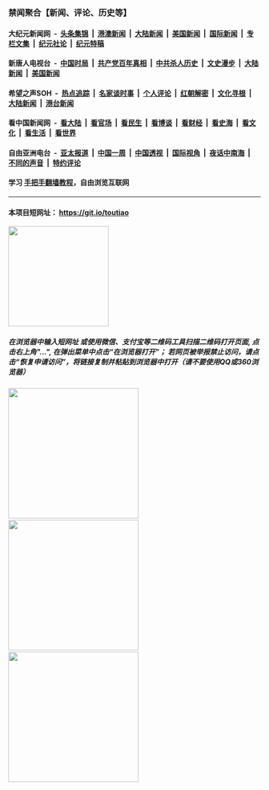 ### 禁闻聚合【新闻、评论、历史等】

#### 大纪元新闻网 &nbsp;-&nbsp; [头条集锦](indexes/E头条集锦.md?t=02091456) &nbsp;|&nbsp; [港澳新闻](indexes/E港澳新闻.md?t=02091456)  &nbsp;|&nbsp; [大陆新闻](indexes/E大陆新闻.md?t=02091456) &nbsp;|&nbsp; [美国新闻](indexes/E美国新闻.md?t=02091456) &nbsp;|&nbsp; [国际新闻](indexes/E国际新闻.md?t=02091456) &nbsp;|&nbsp; [专栏文集](indexes/E专栏文集.md?t=02091456) &nbsp;|&nbsp; [纪元社论](indexes/E纪元社论.md?t=02091456) &nbsp;|&nbsp; [纪元特稿](indexes/E纪元特稿.md?t=02091456) 

#### 新唐人电视台 &nbsp;-&nbsp; [中国时局](indexes/N中国时局.md?t=02091456) &nbsp;|&nbsp; [共产党百年真相](indexes/N共产党百年真相.md?t=02091456) &nbsp;|&nbsp; [中共杀人历史](indexes/N中共杀人历史.md?t=02091456) &nbsp;|&nbsp; [文史漫步](indexes/N文史漫步.md?t=02091456) &nbsp;|&nbsp; [大陆新闻](indexes/N大陆新闻.md?t=02091456) &nbsp;|&nbsp; [美国新闻](indexes/N美国新闻.md?t=02091456)

#### 希望之声SOH &nbsp;-&nbsp; [热点追踪](indexes/H热点追踪.md?t=02091456) &nbsp;|&nbsp; [名家谈时事](indexes/H名家谈时事.md?t=02091456) &nbsp;|&nbsp; [个人评论](indexes/H个人评论.md?t=02091456)  &nbsp;|&nbsp; [红朝解密](indexes/H红朝解密.md?t=02091456) &nbsp;|&nbsp; [文化寻根](indexes/H文化寻根.md?t=02091456) &nbsp;|&nbsp; [大陆新闻](indexes/H大陆新闻.md?t=02091456) &nbsp;|&nbsp; [港台新闻](indexes/H港台新闻.md?t=02091456)

#### 看中国新闻网 &nbsp;-&nbsp; [看大陆](indexes/S看大陆.md?t=02091456) &nbsp;|&nbsp; [看官场](indexes/S看官场.md?t=02091456) &nbsp;|&nbsp; [看民生](indexes/S看民生.md?t=02091456)  &nbsp;|&nbsp; [看博谈](indexes/S看博谈.md?t=02091456) &nbsp;|&nbsp; [看财经](indexes/S看财经.md?t=02091456) &nbsp;|&nbsp; [看史海](indexes/S看史海.md?t=02091456) &nbsp;|&nbsp; [看文化](indexes/S看文化.md?t=02091456) &nbsp;|&nbsp; [看生活](indexes/S看生活.md?t=02091456) &nbsp;|&nbsp; [看世界](indexes/S看世界.md?t=02091456)

#### 自由亚洲电台 &nbsp;-&nbsp; [亚太报道](indexes/R亚太报道.md?t=02091456) &nbsp;|&nbsp; [中国一周](indexes/R中国一周.md?t=02091456) &nbsp;|&nbsp; [中国透视](indexes/R中国透视.md?t=02091456)  &nbsp;|&nbsp; [国际视角](indexes/R国际视角.md?t=02091456) &nbsp;|&nbsp; [夜话中南海](indexes/R夜话中南海.md?t=02091456) &nbsp;|&nbsp; [不同的声音](indexes/R不同的声音.md?t=02091456) &nbsp;|&nbsp; [特约评论](indexes/R特约评论.md?t=02091456)

#### 学习 [手把手翻墙教程](https://github.com/gfw-breaker/guides/wiki)，自由浏览互联网

----

#### 本项目短网址： https://git.io/toutiao
<img src="https://raw.githubusercontent.com/gfw-breaker/banned-news/master/scripts/img/qr.png" width="200px"/>  

##### 在浏览器中输入短网址 或使用微信、支付宝等二维码工具扫描二维码打开页面, 点击右上角"...", 在弹出菜单中点击“在浏览器打开”； 若网页被举报禁止访问，请点击“恢复申请访问”，将链接复制并粘贴到浏览器中打开（请不要使用QQ或360浏览器）

<img src="https://raw.githubusercontent.com/gfw-breaker/banned-news/master/scripts/img/1.png" width="260px"/> &nbsp; <img src="https://raw.githubusercontent.com/gfw-breaker/banned-news/master/scripts/img/2.png" width="260px"/> &nbsp; <img src="https://raw.githubusercontent.com/gfw-breaker/banned-news/master/scripts/img/3.png" width="260px"/>
